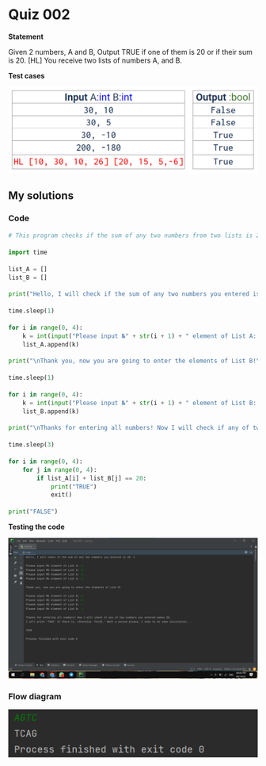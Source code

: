 # Quiz 002
**Statement**

Given 2 numbers, A and B, Output TRUE if one of them is 20 or if their sum is 20.
[HL] You receive two lists of numbers A, and B.

**Test cases**

![](https://github.com/2024sabuhiabbasov/Unit-1/blob/main/Quizzes/Images/Quiz%20002%20-%20test%20cases.png)

## My solutions
### Code
```.py
# This program checks if the sum of any two numbers from two lists is 20

import time

list_A = []
list_B = []

print("Hello, I will check if the sum of any two numbers you entered is 20 :)\n")

time.sleep(1)

for i in range(0, 4):
    k = int(input("Please input №" + str(i + 1) + " element of List A: "))
    list_A.append(k)

print("\nThank you, now you are going to enter the elements of List B!\n")

time.sleep(1)

for i in range(0, 4):
    k = int(input("Please input №" + str(i + 1) + " element of List B: "))
    list_B.append(k)

print("\nThanks for entering all numbers! Now I will check if any of two numbers you entered makes 20. \nI will print 'TRUE' if there is, otherwise 'FALSE.' Wait a second please, I need to do some calculation...\n")

time.sleep(3)

for i in range(0, 4):
    for j in range(0, 4):
        if list_A[i] + list_B[j] == 20:
            print("TRUE")
            exit()

print("FALSE")
```
**Testing the code**

![](https://github.com/2024sabuhiabbasov/Unit-1/blob/main/Quizzes/Images/Quiz%20002%20-%20testing%20the%20code.png)

### Flow diagram
![](https://raw.githubusercontent.com/2024sabuhiabbasov/Unit-1/main/Quizzes/Images/Quiz%20003.png)
